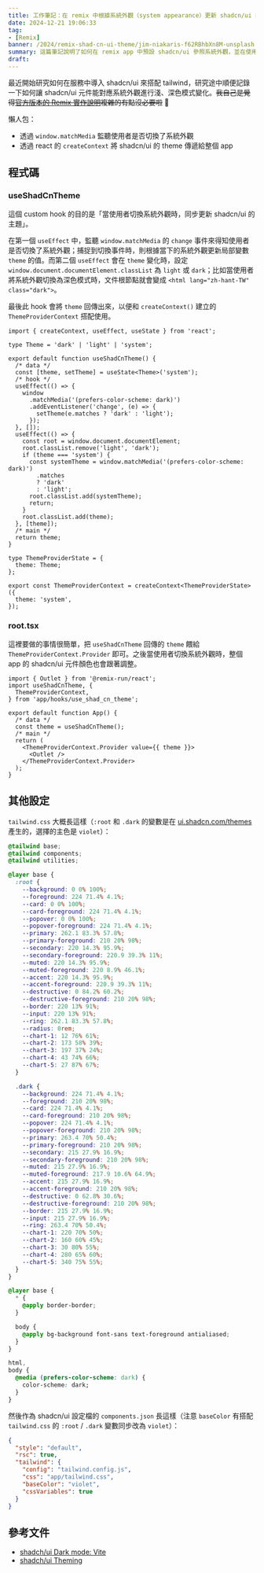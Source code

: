 ```yaml
---
title: 工作筆記：在 remix 中根據系統外觀（system appearance）更新 shadcn/ui 的主題（theme）
date: 2024-12-21 19:06:33
tag:
- [Remix]
banner: /2024/remix-shad-cn-ui-theme/jim-niakaris-f62RBhbXn8M-unsplash.jpg
summary: 這篇筆記說明了如何在 remix app 中預設 shadcn/ui 參照系統外觀，並在使用者切換系統外觀時同步切換整個介面的主題。
draft: 
---
```


最近開始研究如何在服務中導入 shadcn/ui 來搭配 tailwind，研究途中順便記錄一下如何讓 shadcn/ui 元件能對應系統外觀進行淺、深色模式變化。~~我自己是覺得[官方版本的 Remix 實作說明](https://ui.shadcn.com/docs/dark-mode/remix)複雜的有點沒必要啦~~ 🌚

懶人包：

- 透過 `window.matchMedia` 監聽使用者是否切換了系統外觀
- 透過 react 的 `createContext` 將 shadcn/ui 的 theme 傳遞給整個 app

## 程式碼

### useShadCnTheme

這個 custom hook 的目的是「當使用者切換系統外觀時，同步更新 shadcn/ui 的主題」。

在第一個 `useEffect` 中，監聽 `window.matchMedia` 的 `change` 事件來得知使用者是否切換了系統外觀；捕捉到切換事件時，則根據當下的系統外觀更新局部變數 `theme` 的值。而第二個 `useEffect` 會在 `theme` 變化時，設定 `window.document.documentElement.classList` 為 `light` 或 `dark`；比如當使用者將系統外觀切換為深色模式時，文件根節點就會變成 `<html lang="zh-hant-TW" class="dark">`。

最後此 hook 會將 `theme` 回傳出來，以便和 `createContext()` 建立的 `ThemeProviderContext` 搭配使用。

```tsx
import { createContext, useEffect, useState } from 'react';

type Theme = 'dark' | 'light' | 'system';

export default function useShadCnTheme() {
  /* data */
  const [theme, setTheme] = useState<Theme>('system');
  /* hook */
  useEffect(() => {
    window
      .matchMedia('(prefers-color-scheme: dark)')
      .addEventListener('change', (e) => {
        setTheme(e.matches ? 'dark' : 'light');
      });
  }, []);
  useEffect(() => {
    const root = window.document.documentElement;
    root.classList.remove('light', 'dark');
    if (theme === 'system') {
      const systemTheme = window.matchMedia('(prefers-color-scheme: dark)')
        .matches
        ? 'dark'
        : 'light';
      root.classList.add(systemTheme);
      return;
    }
    root.classList.add(theme);
  }, [theme]);
  /* main */
  return theme;
}

type ThemeProviderState = {
  theme: Theme;
};

export const ThemeProviderContext = createContext<ThemeProviderState>({
  theme: 'system',
});
```

### root.tsx

這裡要做的事情很簡單，把 `useShadCnTheme` 回傳的 `theme` 餵給 `ThemeProviderContext.Provider` 即可。之後當使用者切換系統外觀時，整個 app 的 shadcn/ui 元件顏色也會跟著調整。

```tsx
import { Outlet } from '@remix-run/react';
import useShadCnTheme, {
  ThemeProviderContext,
} from 'app/hooks/use_shad_cn_theme';

export default function App() {
  /* data */
  const theme = useShadCnTheme();
  /* main */
  return (
    <ThemeProviderContext.Provider value={{ theme }}>
      <Outlet />
    </ThemeProviderContext.Provider>
  );
}
```

## 其他設定

`tailwind.css` 大概長這樣（`:root` 和 `.dark` 的變數是在 [ui.shadcn.com/themes](https://ui.shadcn.com/themes) 產生的，選擇的主色是 `violet`）：

```css
@tailwind base;
@tailwind components;
@tailwind utilities;

@layer base {
  :root {
    --background: 0 0% 100%;
    --foreground: 224 71.4% 4.1%;
    --card: 0 0% 100%;
    --card-foreground: 224 71.4% 4.1%;
    --popover: 0 0% 100%;
    --popover-foreground: 224 71.4% 4.1%;
    --primary: 262.1 83.3% 57.8%;
    --primary-foreground: 210 20% 98%;
    --secondary: 220 14.3% 95.9%;
    --secondary-foreground: 220.9 39.3% 11%;
    --muted: 220 14.3% 95.9%;
    --muted-foreground: 220 8.9% 46.1%;
    --accent: 220 14.3% 95.9%;
    --accent-foreground: 220.9 39.3% 11%;
    --destructive: 0 84.2% 60.2%;
    --destructive-foreground: 210 20% 98%;
    --border: 220 13% 91%;
    --input: 220 13% 91%;
    --ring: 262.1 83.3% 57.8%;
    --radius: 0rem;
    --chart-1: 12 76% 61%;
    --chart-2: 173 58% 39%;
    --chart-3: 197 37% 24%;
    --chart-4: 43 74% 66%;
    --chart-5: 27 87% 67%;
  }

  .dark {
    --background: 224 71.4% 4.1%;
    --foreground: 210 20% 98%;
    --card: 224 71.4% 4.1%;
    --card-foreground: 210 20% 98%;
    --popover: 224 71.4% 4.1%;
    --popover-foreground: 210 20% 98%;
    --primary: 263.4 70% 50.4%;
    --primary-foreground: 210 20% 98%;
    --secondary: 215 27.9% 16.9%;
    --secondary-foreground: 210 20% 98%;
    --muted: 215 27.9% 16.9%;
    --muted-foreground: 217.9 10.6% 64.9%;
    --accent: 215 27.9% 16.9%;
    --accent-foreground: 210 20% 98%;
    --destructive: 0 62.8% 30.6%;
    --destructive-foreground: 210 20% 98%;
    --border: 215 27.9% 16.9%;
    --input: 215 27.9% 16.9%;
    --ring: 263.4 70% 50.4%;
    --chart-1: 220 70% 50%;
    --chart-2: 160 60% 45%;
    --chart-3: 30 80% 55%;
    --chart-4: 280 65% 60%;
    --chart-5: 340 75% 55%;
  }
}

@layer base {
  * {
    @apply border-border;
  }

  body {
    @apply bg-background font-sans text-foreground antialiased;
  }
}

html,
body {
  @media (prefers-color-scheme: dark) {
    color-scheme: dark;
  }
}
```

然後作為 shadcn/ui 設定檔的 `components.json` 長這樣（注意 `baseColor` 有搭配 `tailwind.css` 的 `:root` / `.dark` 變數同步改為 `violet`）：

```json
{
  "style": "default",
  "rsc": true,
  "tailwind": {
    "config": "tailwind.config.js",
    "css": "app/tailwind.css",
    "baseColor": "violet",
    "cssVariables": true
  }
}
```

## 參考文件

- [shadch/ui Dark mode: Vite](https://ui.shadcn.com/docs/dark-mode/vite)
- [shadch/ui Theming](https://ui.shadcn.com/docs/theming)
